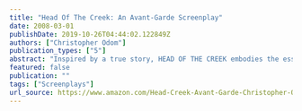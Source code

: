 ```yaml
---
title: "Head Of The Creek: An Avant-Garde Screenplay"
date: 2008-03-01
publishDate: 2019-10-26T04:44:02.122849Z
authors: ["Christopher Odom"]
publication_types: ["5"]
abstract: "Inspired by a true story, HEAD OF THE CREEK embodies the essence of a Shakespearian Tragedy.  When a brilliant bumpkin embarks upon lurid quest, his prize becomes his punishment. - \"This above all: to thine own self be true...\" (William Shakespeare, \"Hamlet\", Act I, Scene 3) Louis Wilson is a hayseed born with the aptitude of a Nobel Laureate.  At the age of 8, someway, somehow Little Louis has it all figured out.  He gets it.  For some of us it takes our entire lives to get it.  Others never get it.  Louis got it, and maybe you'll get it, too. His goal is simple - take an early retirement and live out by the old creek.  But Louis quickly learns what most of us already know -  the simplest things in life are often the most complex and impossible to accomplish. HEAD OF THE CREEK is a gritty, glimpse of Louis's simple goal that becomes a 30-year Machiavellian quest for Nirvana. - \"He had everything it took to live right, but he chose to live wrong.\""
featured: false
publication: ""
tags: ["Screenplays"]
url_source: https://www.amazon.com/Head-Creek-Avant-Garde-Christopher-Odom/dp/1434898830/ref=tmm_pap_swatch_0?_encoding=UTF8&qid=&sr=
---
```

